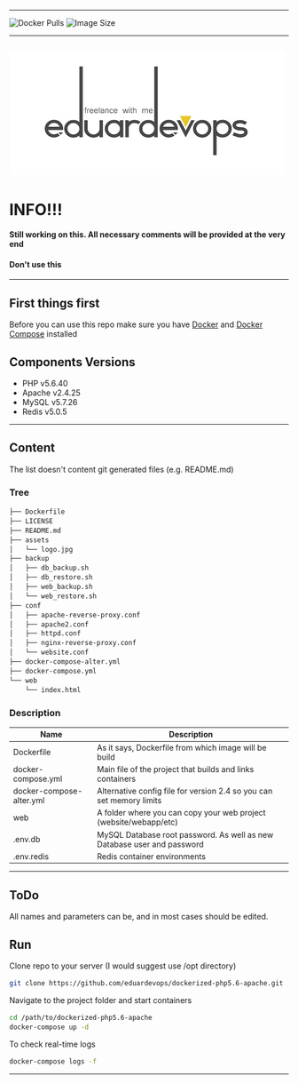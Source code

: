 <!-- ## Dockerized PHP v5.6 Apache2 v2.4 MySQL v5.7 Redis v5.0 -->
------
<img alt="Docker Pulls" src="https://img.shields.io/docker/pulls/eduardevops/php5.6.svg" style="max-width:100%;"> <img alt="Image Size" src="https://img.shields.io/microbadger/image-size/eduardevops/php5.6.svg" style="max-width:100%;">

------
![Logo](./assets/logo.jpg)
------

# INFO!!!
####  Still working on this. All necessary comments will be provided at the very end
####  Don't use this

------
## First things first
Before you can use this repo make sure you have [Docker](https://www.docker.com/) and [Docker Compose](https://docs.docker.com/compose/install/) installed


## Components Versions
*	PHP v5.6.40
*	Apache v2.4.25
*	MySQL v5.7.26
*	Redis v5.0.5
------
## Content
The list doesn't content git generated files (e.g. README.md)

### Tree

```bash
├── Dockerfile
├── LICENSE
├── README.md
├── assets
│   └── logo.jpg
├── backup
│   ├── db_backup.sh
│   ├── db_restore.sh
│   ├── web_backup.sh
│   └── web_restore.sh
├── conf
│   ├── apache-reverse-proxy.conf
│   ├── apache2.conf
│   ├── httpd.conf
│   ├── nginx-reverse-proxy.conf
│   └── website.conf
├── docker-compose-alter.yml
├── docker-compose.yml
└── web
    └── index.html
```
### Description
Name| Description
------------ | -------------
Dockerfile | As it says, Dockerfile from which image will be build
docker-compose.yml  | Main file of the project that builds and links containers
docker-compose-alter.yml | Alternative config file for version 2.4 so you can set memory limits
web | A folder where you can  copy your web project (website/webapp/etc)
.env.db | MySQL Database root password. As well as new Database user and password
.env.redis | Redis container environments

------
## ToDo
All names and parameters can be, and in most cases should be edited.


## Run
Clone repo to your server (I would suggest use /opt directory)
```bash
git clone https://github.com/eduardevops/dockerized-php5.6-apache.git
```
Navigate to the project folder and start containers
```sh
cd /path/to/dockerized-php5.6-apache
docker-compose up -d
```
To check real-time logs
```sh
docker-compose logs -f
```
------
